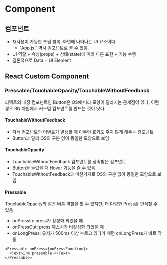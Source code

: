 # Component

## 컴포넌트

- 재사용이 가능한 조립 블록, 화면에 나타나는 UI 요소이다. 
    - `App.js`` 역시 컴포넌트로 볼 수 있음.
- UI 역할 + 속성(props) + 상태(state)에 따라 다른 표현 + 기능 수행
- 결론적으로 Data + UI Element

## React Custom Component

### Pressable/TouchableOpacity/TouchableWithoutFeedback

리액트의 내장 컴포넌트인 Button은 OS에 따라 모양이 달라지는 문제점이 있다. 이런 경우 RN 차원에서 커스텀 컴포넌트를 만드는 것이 낫다.

#### TouchableWithoutFeedback

- 자식 컴포넌트의 이벤트가 발생할 때 아무런 효과도 주지 않게 해주는 컴포넌트
- Button과 달리 OS의 구분 없이 동일한 모양으로 보임

#### TouchableOpacity

- TouchableWithoutFeedback 컴포넌트를 상속받은 컴포넌트
- Button을 눌렀을 때 Hover 기능을 줄 수 있음
- TouchableWithoutFeedback과 마찬가지로 OS의 구분 없이 동일한 모양으로 보임

#### Pressable

TouchableOpacity와 같은 버튼 역할을 할 수 있지만, 더 다양한 Press를 인식할 수 있음

- onPressIn: press가 활성화 되었을 때
- onPressOut: press 제스처가 비활성화 되었을 때
- onLongPress: 유저가 500ms 이상 누르고 있다가 떼면 onLongPress가 바로 작동

```tsx
<Pressable onPress={onPressFunction}>
  <Text>I'm pressable!</Text>
</Pressable>
```

